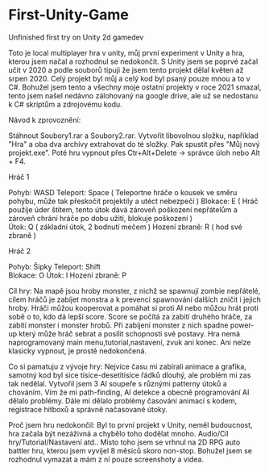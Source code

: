 # First-Unity-Game
Unfinished first try on Unity 2d gamedev

Toto je local multiplayer hra v unity, 
můj první experiment v Unity a hra, kterou jsem načal a rozhodnul se nedokončit. 
S Unity jsem se poprvé začal učit v 2020 a podle souborů 
tipuji že jsem tento projekt dělal květen až srpen 2020.
Celý projekt byl můj a celý kod byl psaný pouze mnou a to v C#.
Bohužel jsem tento a všechny moje ostatní projekty v roce 2021 smazal, tento jsem našel
nedávno zálohovaný na google drive, ale už se nedostanu k C# skriptům a zdrojovému kodu.  

Návod k zprovoznění:

Stáhnout Soubory1.rar a Soubory2.rar. Vytvořit libovolnou složku, například "Hra" a oba dva archívy extrahovat do té složky. Pak spustit přes "Můj nový projekt.exe". Poté hru vypnout přes Ctr+Alt+Delete -> správce úloh nebo Alt + F4.

Hráč 1

Pohyb: WASD
Teleport: Space   ( Teleportne hráče o kousek ve směru pohybu, může tak přeskočit projektily a utéct nebezpečí )
Blokace: E        ( Hráč použije úder štítem, tento útok dává zároveň poškození nepřátelům a zároveň chrání hráče po dobu užití, blokuje poškození )  
Útok: Q           ( základní útok, 2 bodnutí mečem )
Hození zbraně: R  ( hod své zbraně ) 

Hráč 2

Pohyb: Šipky
Teleport: Shift                                         
Blokace: O
Útok: I
Hození zbraně: P

Cíl hry:
Na mapě jsou hroby monster, z nichž se spawnují zombie nepřátelé, cílem hráčů je zabíjet monstra a k prevenci spawnování dalších zničit i jejich hroby.
Hráči můžou kooperovat a pomáhat si proti AI nebo můžou hrát proti sobě o to, kdo dá lepší score. 
Score se počítá za zabití druhého hráče, za zabití monster i monster hrobů. 
Při zabíjení monster z nich spadne power-up který může hráč sebrat a posílit schopnosti své postavy.
Hra nemá naprogramovaný main menu,tutorial,nastavení, zvuk ani konec. Ani nelze klasicky vypnout, je prostě nedokončená. 

Co si pamatuju z vývoje hry:
Nejvíce času mi zabírali animace a grafika, samotný kod byl sice tisíce-desetitisíce řádků dlouhý, ale problém mi zas tak nedělal.
Vytvořil jsem 3 AI soupeře s různými patterny útoků a chováním. Vím že mi path-finding, AI detekce a obecně programování AI dělalo problémy. 
Dále mi dělalo problémy časování animací s kodem, registrace hitboxů a správně načasované útoky.

Proč jsem hru nedokončil:
Byl to první projekt v Unity, neměl budoucnost, hra začala být nezáživná a chybělo toho dodělat mnoho. Audio/Cíl hry/Tutorial/Nastavení atd..
Místo toho jsem se vrhnul na 2D RPG auto battler hru, kterou jsem vyvíjel 8 měsíců skoro non-stop. Bohužel jsem se rozhodnul vymazat a mám z ní pouze screenshoty a videa. 
